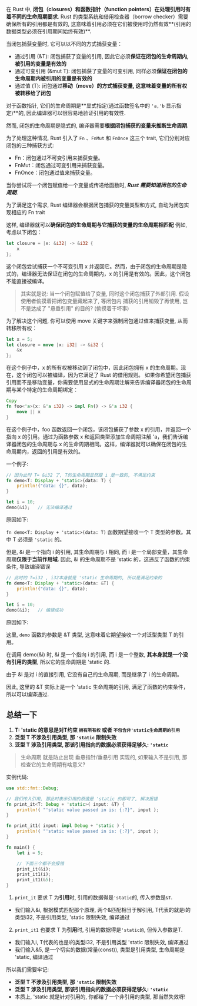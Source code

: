 在 Rust 中, **闭包（closures）和函数指针（function pointers）在处理引用时有着不同的生命周期要求**. Rust 的类型系统和借用检查器（borrow checker）需要确保所有的引用都是有效的, 这意味着引用必须在它们被使用时仍然有效**(引用的数据类型必须在引用期间始终有效)**.

当闭包捕获变量时, 它可以以不同的方式捕获变量：

* 通过引用 (&T): 闭包捕获了变量的引用, 因此它必须**保证在闭包的生命周期内, 被引用的变量是有效的**
* 通过可变引用 (&mut T): 闭包捕获了变量的可变引用, 同样必须**保证在闭包的生命周期内被引用的变量是有效的**
* 通过值 (T): 闭包通过**移动（move）**的方式捕获变量, 这意味着变量的**所有权被转移给了闭包**

对于函数指针, 它们的生命周期是**显式指定(通过函数签名中的 `'a,'b` 显示指定)**的, 因此编译器可以很容易地验证引用的有效性.

然而, 闭包的生命周期是隐式的, 编译器需要**根据闭包捕获的变量来推断生命周期**.

为了处理这种情况, Rust 引入了 `Fn` 、`FnMut` 和 `FnOnce` 这三个 trait, 它们分别对应闭包的三种捕获方式:
* Fn：闭包通过不可变引用来捕获变量。
* FnMut：闭包通过可变引用来捕获变量。
* FnOnce：闭包通过值来捕获变量。

当你尝试将一个闭包赋值给一个变量或传递给函数时, ***Rust 需要知道闭包的生命周期***. 

为了满足这个需求, Rust 编译器会根据闭包捕获的变量类型和方式, 自动为闭包实现相应的 Fn trait

这样, 编译器就可以**确保闭包的生命周期与它捕获的变量的生命周期相匹配**
例如, 考虑以下闭包：
```rust
let closure = |x: &i32| -> &i32 {
    x
};
```

这个闭包尝试捕获一个不可变引用 x 并返回它。然而，由于闭包的生命周期是隐式的，编译器无法保证在闭包的生命周期内，x 的引用是有效的。因此，这个闭包不能直接被编译。

> 其实就是说: 当一个闭包赋值给了变量, 同时这个闭包捕获了外部引用. 假设使用者偷摸着把闭包变量藏起来了, 等闭包内
> 捕获的引用销毁了再使用, 岂不是达成了 "悬垂引用" 的目的? (偷摸着干坏事)

为了解决这个问题, 你可以使用 move 关键字来强制闭包通过值来捕获变量, 从而转移所有权：

```rust
let x = 5;
let closure = move |x: i32| -> &i32 {
    &x
};
```

在这个例子中，x 的所有权被移动到了闭包中，因此闭包拥有 x 的生命周期。现在，这个闭包可以被编译，因为它满足了 Rust 的借用规则。
如果你希望闭包捕获引用而不是移动变量，你需要使用显式的生命周期注解来告诉编译器闭包的生命周期与某个特定的生命周期绑定：

```rust
Copy
fn foo<'a>(x: &'a i32) -> impl Fn() -> &'a i32 {
    move || x
}
```

在这个例子中，foo 函数返回一个闭包，该闭包捕获了参数 x 的引用，并返回一个指向 x 的引用。通过为函数参数 x 和返回类型添加生命周期注解 'a，我们告诉编译器闭包的生命周期与 x 的生命周期相同。这样，编译器就可以确保在闭包的生命周期内，返回的引用是有效的。


一个例子:

```rust
// 因为此时 T= &i32 了, T的生命周期显然跟 i 是一致的, 不满足约束
fn demo<T: Display + 'static>(data: T) {
    println!("data: {}", data);
}

let i = 10;
demo(&i);   // 无法编译通过
```

原因如下:

`fn demo<T: Display + 'static>(data: T)` 函数期望接收一个 T 类型的参数。其中 T 必须是 `'static` 的。

但是, &i 是一个指向 i 的引用, 其生命周期与 i 相同, 而 i 是一个局部变量，其生命周期**仅限于当前作用域**. 因此, &i 的生命周期不是 'static 的，这违反了函数的约束条件, 导致编译错误

```rust
// 此时的 T=i32 , i32本身就是 'static 生命周期的, 所以是满足约束的
fn demo<T: Display + 'static>(data: &T) {
    println!("data: {}", data);
}

let i = 10;
demo(&i);   // 编译成功
```

原因如下:

这里, `demo` 函数的参数是 &T 类型, 这意味着它期望接收一个对泛型类型 T 的引用。

在调用 demo(&i) 时, &i 是一个指向 i 的引用, 而 i 是一个整数, **其本身就是一个没有引用的类型**, 所以它的生命周期是 'static 的.

由于 &i 是对 i 的直接引用, 它没有自己的生命周期, 而是继承了 i 的生命周期。

因此, 这里的 &T 实际上是一个 'static 生命周期的引用, 满足了函数的约束条件，所以可以编译通过.


## 总结一下

1. **T: 'static 的意思是对T约束 `拥有所有权` 或者 `不包含非'static生命周期的引用`**
2. **泛型 T 不涉及引用类型, 那 `'static` 限制失效**
3. **泛型 T 涉及引用类型, 那该引用指向的数据必须获得足够久: `'static`**

> 生命周期 就是防止出现 垂悬指针/垂悬引用 实现的, 如果输入不是引用, 那检查它的生命周期有啥意义?

实例代码:

```rust
use std::fmt::Debug;

// 我们传入引用, 那此时表示引用的原值是 'static 的即可了, 解决报错
fn print_it<T: Debug + 'static>( input: &T) {
    println!( "'static value passed in is: {:?}", input );
}

fn print_it1( input: impl Debug + 'static ) {
    println!( "'static value passed in is: {:?}", input );
}

fn main() {
    let i = 5;

    // 下面三个都不会报错
    print_it(&i);
	print_it1(i);
    print_it1(&5);
}
```

1. `print_it` 要求 T 为**引用**时, 引用的数据得是`'static`的, 传入参数是`&T`.
* 我们输入&i, 根据模式匹配那个原理, 两个&匹配相当于解引用, T代表的就是i的类型i32, 不是引用类型, 'static 限制失效, 编译通过
2. `print_it1` 也要求 T 为**引用**时, 引用的数据得是`'static的`, 但传入参数是T.
* 我们输入i, T代表的也是i的类型i32, 不是引用类型 'static 限制失效, 编译通过
* 我们输入&5, 是一个切实的数据(常量(const)), 类型是引用类型, 生命周期是 'static, 编译通过

所以我们需要牢记:
* **泛型 T 不涉及引用类型, 那 `'static` 限制失效**
* **泛型 T 涉及引用类型, 那该引用指向的数据必须获得足够久: `'static`**
* 本质上, 'static 就是针对引用的, 你都给了一个非引用的类型, 那当然失效呀!